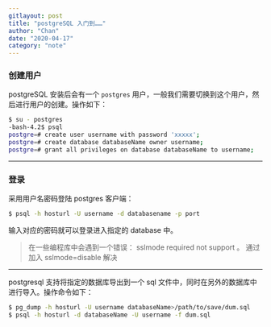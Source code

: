```yaml
---
gitlayout: post
title: "postgreSQL 入门到……"
author: "Chan"
date: "2020-04-17"
category: "note"
---
```


### 创建用户

postgreSQL 安装后会有一个 `postgres` 用户，一般我们需要切换到这个用户，然后进行用户的创建。操作如下：

```bash
$ su - postgres
-bash-4.2$ psql
postgre=# create user username with password 'xxxxx';
postgre=# create database databaseName owner username;
postgre=# grant all privileges on database databaseName to username;
```

---

### 登录

采用用户名密码登陆 postgres 客户端：

```bash
$ psql -h hosturl -U username -d databasename -p port
```

输入对应的密码就可以登录进入指定的 database 中。

> 在一些编程库中会遇到一个错误： sslmode required not support 。 通过加入  sslmode=disable 解决

---

postgresql 支持将指定的数据库导出到一个 sql 文件中，同时在另外的数据库中进行导入。操作命令如下：

```bash
$ pg_dump -h hosturl -U username databaseName>/path/to/save/dum.sql
$ psql -h hosturl -d databaseName -U username -f dum.sql
```

